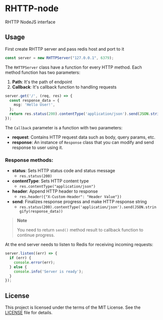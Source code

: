# RHTTP-node

RHTTP NodeJS interface

## Usage

First create RHTTP server and pass redis host and port to it

```ts
const server = new RHTTPServer("127.0.0.1", 6379);
```

The `RHTTPServer` class have a function for every HTTP method. Each method function has two parameters:

1. **Path**: It's the path of endpoint
2. **Callback**: It's callback function to handling requests

```ts
server.get('/', (req, res) => {
  const response_data = {
    msg: 'Hello User!',
  };
  return res.status(200).contentType('application/json').send(JSON.stringify(response_data));
});
```

The `Callback` parameter is a function with two parameters:

* **request**: Contains HTTP request data such as body, query params, etc.
* **response**: An instance of `Response` class that you can modify and send response to user using it.

### Response methods:

* **status**: Sets HTTP status code and status message
  * `res.status(200)`
* **contentType**: Sets HTTP content type
  * `res.contentType("application/json")`
* **header**: Append HTTP header to response
  * `res.header({"X-Custom-Header": "Header Value"})`
* **send**: Finalizes response progress and make HTTP response string
  * `res.status(200).contentType('application/json').send(JSON.stringify(response_data))`

> **Note**
> 
> You need to return `send()` method result to callback function to continue progress.

At the end server needs to listen to Redis for receiving incoming requests:

```ts
server.listen((err) => {
  if (err) {
    console.error(err);
  } else {
    console.info('Server is ready');
  }
});
```

## License
This project is licensed under the terms of the MIT License. See the [LICENSE](LICENSE.txt) file for details.
